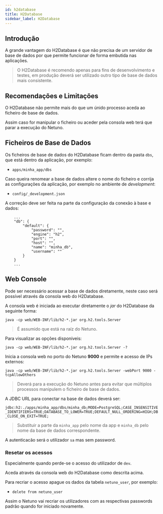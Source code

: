 ```yaml
---
id: h2database
title: H2Database
sidebar_label: H2Database
---
```


## Introdução

A grande vantagem do H2Database é que não precisa de um servidor de base de dados por que permite funcionar de forma embutida nas aplicações.

> O H2Database é recomendo apenas para fins de desenvolvimento e testes, em produção deverá ser utilizado outro tipo de base de dados mais consistente.

## Recomendações e Limitações

O H2Database não permite mais do que um únido processo aceda ao ficheiro de base de dados.

Assim caso for manipular o ficheiro ou aceder pela consola web terá que parar a execução do Netuno.

## Ficheiros de Base de Dados

Os ficheiros de base de dados do H2Database ficam dentro da pasta `dbs`, que está dentro da aplicação, por exemplo:

- `apps/minha_app/dbs`

Caso queira renomear a base de dados altere o nome do ficheiro e corrija as configurações da aplicação, por exemplo no ambiente de _development_:

- `config/_development.json`

A correção deve ser feita na parte da configuração da conexão à base e dados:

```
    ...
    "db": {
        "default": {
            "password": "",
            "engine": "h2",
            "port": "",
            "host": "",
            "name": "minha_db",
            "username": ""
        }
    }
    ...
```

## Web Console

Pode ser necessário acessar a base de dados diretamente, neste caso será possível através da consola web do H2Database.

A consola web é iniciada ao executar diretamente o _jar_ do H2Database da seguinte forma:

`java -cp web/WEB-INF/lib/h2-*.jar org.h2.tools.Server`

> É assumido que está na raíz do Netuno.

Para visualizar as opções disponíveis:

`java -cp web/WEB-INF/lib/h2-*.jar org.h2.tools.Server -?`

Inicia a consola web no porto do Netuno **9000** e permite e acesso de IPs externos:

`java -cp web/WEB-INF/lib/h2-*.jar org.h2.tools.Server -webPort 9000 -tcpAllowOthers`

> Deverá para a execução do Netuno antes para evitar que múltiplos processos manipulem o ficheiro de base de dados.

A JDBC URL para conectar na base de dados deverá ser:

`jdbc:h2:./apps/minha_app/dbs/minha_db;MODE=PostgreSQL;CASE_INSENSITIVE_IDENTIFIERS=TRUE;DATABASE_TO_LOWER=TRUE;DEFAULT_NULL_ORDERING=HIGH;DB_CLOSE_ON_EXIT=TRUE;`

> Substituir a parte da `minha_app` pelo nome da app e `minha_db` pelo nome da base de dados correspondente.

A autenticacão será o utilizador `sa` mas sem password.


### Resetar os acessos

Especialmente quando perde-se o acesso do utilizador de `dev`.

Aceda através da consola web do H2Database como descrita acima.

Para recriar o acesso apague os dados da tabela `netuno_user`, por exemplo:

- `delete from netuno_user`
 
Assim o Netuno vai recriar os utilizadores com as respectivas passwords padrão quando for iniciado novamente.

